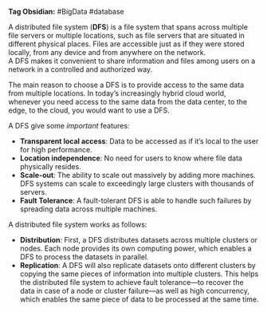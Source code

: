 **Tag Obsidian:** #BigData #database 

A distributed file system (**DFS**) is a file system that spans across multiple file servers or multiple locations, such as file servers that are situated in different physical places. Files are accessible just as if they were stored locally, from any device and from anywhere on the network.  
A DFS makes it convenient to share information and files among users on a network in a controlled and authorized way.  

The main reason to choose a DFS is to provide access to the same data from multiple locations. In today’s increasingly hybrid cloud world, whenever you need access to the same data from the data center, to the edge, to the cloud, you would want to use a DFS.  

A DFS give some *important* features:
- **Transparent local access**: Data to be accessed as if it’s local to the user for high performance.
- **Location independence**: No need for users to know where file data physically resides.
- **Scale-out**: The ability to scale out massively by adding more machines. DFS systems can scale to exceedingly large clusters with thousands of servers.
- **Fault Tolerance**: A fault-tolerant DFS is able to handle such failures by spreading data across multiple machines.

A distributed file system works as follows:

-   **Distribution**: First, a DFS distributes datasets across multiple clusters or nodes. Each node provides its own computing power, which enables a DFS to process the datasets in parallel.
-   **Replication**: A DFS will also replicate datasets onto different clusters by copying the same pieces of information into multiple clusters. This helps the distributed file system to achieve fault tolerance—to recover the data in case of a node or cluster failure—as well as high concurrency, which enables the same piece of data to be processed at the same time.


